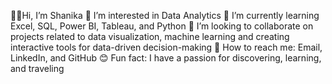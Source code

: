 🖐🏾Hi, I’m Shanika 
👀 I’m interested in Data Analytics 
🌟 I’m currently learning Excel, SQL, Power BI, Tableau, and Python
🤗 I’m looking to collaborate on projects related to data visualization, machine learning and creating interactive tools for data-driven decision-making
🛜 How to reach me: Email, LinkedIn, and GitHub
😊 Fun fact: I have a passion for discovering, learning, and traveling

<!---
shanderson10/shanderson10 is a ✨ special ✨ repository because its `README.md` (this file) appears on your GitHub profile.
You can click the Preview link to take a look at your changes.
--->
